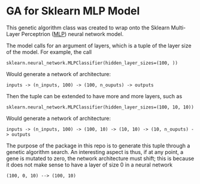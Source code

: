 # GA for Sklearn MLP Model

This genetic algorithm class was created to wrap onto the Sklearn Multi-Layer Perceptrion ([MLP](https://scikit-learn.org/stable/modules/generated/sklearn.neural_network.MLPClassifier.html)) neural network model.

The model calls for an argument of layers, which is a tuple of the layer size of the model. For example, the call

```
sklearn.neural_network.MLPClassifier(hidden_layer_sizes=(100, ))
```

Would generate a network of architecture:

```
inputs -> (n_inputs, 100) -> (100, n_ouputs) -> outputs
```

Then the tuple can be extended to have more and more layers, such as

```
sklearn.neural_network.MLPClassifier(hidden_layer_sizes=(100, 10, 10))
```

Would generate a network of architecture:

```
inputs -> (n_inputs, 100) -> (100, 10) -> (10, 10) -> (10, n_ouputs) -> outputs
```

The purpose of the package in this repo is to generate this tuple through a genetic algorithm search. An interesting aspect is thus, if at any point, a gene is mutated to zero, the network architecture must shift; this is because it does not make sense to have a layer of size 0 in a neural network

```
(100, 0, 10) --> (100, 10)
```

